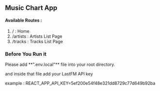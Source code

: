 <h2>Music Chart App</h2>

<h4>Available Routes :</h4>
<ol>
  <li>/ : Home</li>
  <li>/artists : Artists List Page</li>
  <li>/tracks : Tracks List Page</li>
</ol>

<h3>Before You Run it</h3>
Please add **".env.local"** file into your root directory.

and inside that file add your LastFM API key

example :
REACT_APP_API_KEY=5ef200e54f48e321dd8729c77d649b92ba
